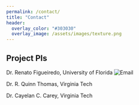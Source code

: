 ```yaml
---
permalink: /contact/
title: "Contact"
header:
  overlay_color: "#303030"
  overlay_image: /assets/images/texture.png
---
```


## <i class="fas fa-envelope"></i> Project PIs

Dr. Renato Figueiredo, University of Florida <i class="far fa-envelope"></i> ![Email](/assets/images/email_snapshot_rf_3.png)

Dr. R. Quinn Thomas, Virginia Tech

Dr. Cayelan C. Carey, Virginia Tech
